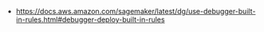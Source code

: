 * https://docs.aws.amazon.com/sagemaker/latest/dg/use-debugger-built-in-rules.html#debugger-deploy-built-in-rules
